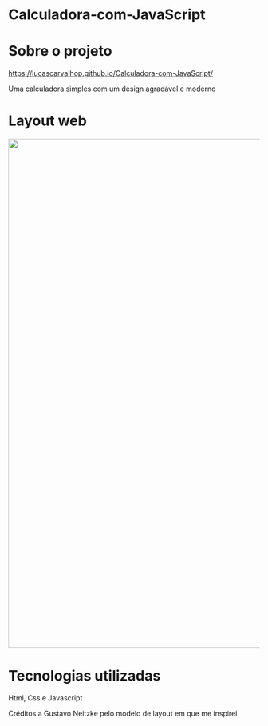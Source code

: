 # Calculadora-com-JavaScript

# Sobre o projeto

https://lucascarvalhop.github.io/Calculadora-com-JavaScript/

Uma calculadora simples com um design agradável e moderno

# Layout web

<div align="center">
<img src="https://user-images.githubusercontent.com/88468443/149751743-23fb9e08-3310-4e47-b6f2-a3933808206e.png" width="1021px" />
</div>

# Tecnologias utilizadas

Html, Css e Javascript

Créditos a Gustavo Neitzke pelo modelo de layout em que me inspirei
